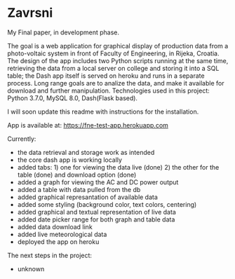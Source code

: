 # Zavrsni
My Final paper, in development phase.

The goal is a web application for graphical display of production data from a photo-voltaic system in front of Faculty of Engineering, in Rijeka, Croatia. The design of the app includes two Python scripts running at the same time, retrieving the data from a local server on college and storing it into a SQL table; the Dash app itself is served on heroku and runs in a separate process. Long range goals are to analize the data, and make it available for download and further manipulation. Technologies used in this project: Python 3.7.0, MySQL 8.0, Dash(Flask based).

I will soon update this readme with instructions for the installation.

App is available at: https://fne-test-app.herokuapp.com

Currently:
- the data retrieval and storage work as intended
- the core dash app is working locally
- added tabs: 1) one for viewing the data live (done)
              2) the other for the table (done) and download option (done)  
- added a graph for viewing the AC and DC power output
- added a table with data pulled from the db
- added graphical represantation of available data
- added some styling (background color, text colors, centering)
- added graphical and textual representation of live data
- added date picker range for both graph and table data
- added data download link
- added live meteorological data
- deployed the app on heroku

The next steps in the project:
- unknown
